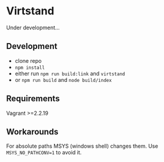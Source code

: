 # Virtstand

Under development...

## Development

* clone repo
* `npm install`
* either run `npm run build:link` and `virtstand`
* or `npm run build` and `node build/index`

## Requirements

Vagrant >=2.2.19

## Workarounds

For absolute paths MSYS (windows shell) changes them.
Use `MSYS_NO_PATHCONV=1` to avoid it.
